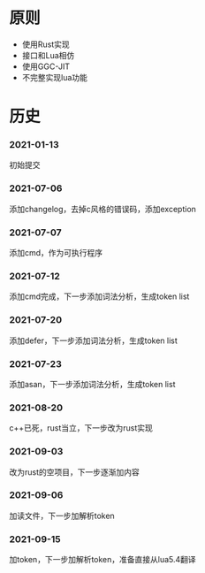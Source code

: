 # 原则
* 使用Rust实现
* 接口和Lua相仿
* 使用GGC-JIT
* 不完整实现lua功能

# 历史
### 2021-01-13
初始提交
### 2021-07-06
添加changelog，去掉c风格的错误码，添加exception
### 2021-07-07
添加cmd，作为可执行程序
### 2021-07-12
添加cmd完成，下一步添加词法分析，生成token list
### 2021-07-20
添加defer，下一步添加词法分析，生成token list
### 2021-07-23
添加asan，下一步添加词法分析，生成token list
### 2021-08-20
c++已死，rust当立，下一步改为rust实现
### 2021-09-03
改为rust的空项目，下一步逐渐加内容
### 2021-09-06
加读文件，下一步加解析token
### 2021-09-15
加token，下一步加解析token，准备直接从lua5.4翻译
